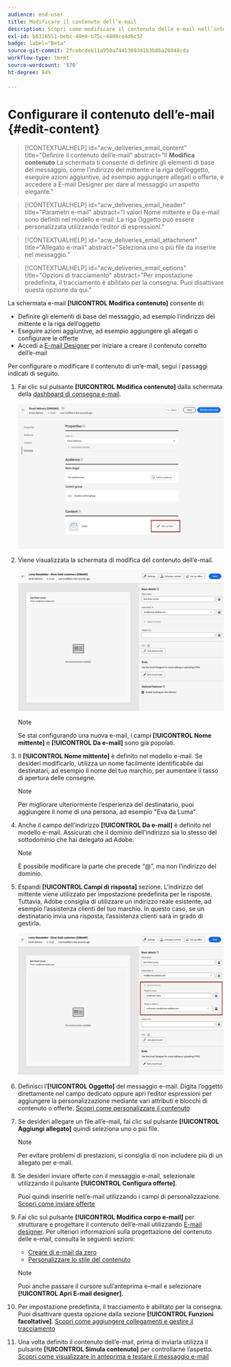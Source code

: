 ```yaml
---
audience: end-user
title: Modificare il contenuto dell’e-mail
description: Scopri come modificare il contenuto delle e-mail nell’interfaccia utente di Campaign Web
exl-id: b6316551-bebc-40e0-b75c-4408ce4d6c57
badge: label="Beta"
source-git-commit: 2fcebcdeb11a950a7441369341b3b8ba26048cda
workflow-type: tm+mt
source-wordcount: '570'
ht-degree: 84%

---
```


# Configurare il contenuto dell’e-mail {#edit-content}

>[!CONTEXTUALHELP]
>id="acw_deliveries_email_content"
>title="Definire il contenuto dell’e-mail"
>abstract="Il **Modifica contenuto** La schermata ti consente di definire gli elementi di base del messaggio, come l’indirizzo del mittente e la riga dell’oggetto, eseguire azioni aggiuntive, ad esempio aggiungere allegati o offerte, e accedere a E-mail Designer per dare al messaggio un aspetto elegante."

>[!CONTEXTUALHELP]
>id="acw_deliveries_email_header"
>title="Parametri e-mail"
>abstract="I valori Nome mittente e Da e-mail sono definiti nel modello e-mail. La riga Oggetto può essere personalizzata utilizzando l’editor di espressioni."

>[!CONTEXTUALHELP]
>id="acw_deliveries_email_attachment"
>title="Allegato e-mail"
>abstract="Seleziona uno o più file da inserire nel messaggio."

>[!CONTEXTUALHELP]
>id="acw_deliveries_email_options"
>title="Opzioni di tracciamento"
>abstract="Per impostazione predefinita, il tracciamento è abilitato per la consegna. Puoi disattivare questa opzione da qui."

La schermata e-mail **[!UICONTROL Modifica contenuto]** consente di:
* Definire gli elementi di base del messaggio, ad esempio l’indirizzo del mittente e la riga dell’oggetto
* Eseguire azioni aggiuntive, ad esempio aggiungere gli allegati o configurare le offerte
* Accedi a [E-mail Designer](get-started-email-designer.md#start-authoring) per iniziare a creare il contenuto corretto dell’e-mail

Per configurare o modificare il contenuto di un’e-mail, segui i passaggi indicati di seguito.

1. Fai clic sul pulsante **[!UICONTROL Modifica contenuto]** dalla schermata della [dashboard di consegna e-mail](../email/create-email.md).

   ![](assets/email-edit-content-button.png)

1. Viene visualizzata la schermata di modifica del contenuto dell’e-mail.

   ![](assets/email-edit-content-dashboard.png)

   >[!NOTE]
   >
   >Se stai configurando una nuova e-mail, i campi **[!UICONTROL Nome mittente]** e **[!UICONTROL Da e-mail]** sono già popolati.

1. Il **[!UICONTROL Nome mittente]** è definito nel modello e-mail. Se desideri modificarlo, utilizza un nome facilmente identificabile dai destinatari, ad esempio il nome del tuo marchio, per aumentare il tasso di apertura delle consegne.

   >[!NOTE]
   >
   >Per migliorare ulteriormente l’esperienza del destinatario, puoi aggiungere il nome di una persona, ad esempio &quot;Eva da Luma&quot;.

1. Anche il campo dell’indirizzo **[!UICONTROL Da e-mail]** è definito nel modello e-mail. Assicurati che il dominio dell’indirizzo sia lo stesso del sottodominio che hai delegato ad Adobe.

   >[!NOTE]
   >
   >È possibile modificare la parte che precede “@”, ma non l’indirizzo del dominio.

1. Espandi **[!UICONTROL Campi di risposta]** sezione. L&#39;indirizzo del mittente viene utilizzato per impostazione predefinita per le risposte. Tuttavia, Adobe consiglia di utilizzare un indirizzo reale esistente, ad esempio l’assistenza clienti del tuo marchio. In questo caso, se un destinatario invia una risposta, l’assistenza clienti sarà in grado di gestirla.

   ![](assets/email-edit-content-reply-to.png)

1. Definisci l’**[!UICONTROL Oggetto]** del messaggio e-mail. Digita l’oggetto direttamente nel campo dedicato oppure apri l’editor espressioni per aggiungere la personalizzazione mediante vari attributi e blocchi di contenuto o offerte. [Scopri come personalizzare il contenuto](../personalization/personalize.md)

1. Se desideri allegare un file all’e-mail, fai clic sul pulsante **[!UICONTROL Aggiungi allegato]** quindi seleziona uno o più file.

   >[!NOTE]
   >
   >    Per evitare problemi di prestazioni, si consiglia di non includere più di un allegato per e-mail.

   <!--limitation on size + number of files?-->

1. Se desideri inviare offerte con il messaggio e-mail, selezionale utilizzando il pulsante **[!UICONTROL Configura offerte]**.

   Puoi quindi inserirle nell’e-mail utilizzando i campi di personalizzazione. [Scopri come inviare offerte](offers.md)

1. Fai clic sul pulsante **[!UICONTROL Modifica corpo e-mail]** per strutturare e progettare il contenuto dell’e-mail utilizzando [E-mail designer](#start-authoring). Per ulteriori informazioni sulla progettazione del contenuto delle e-mail, consulta le seguenti sezioni:

   * [Creare di e-mail da zero](create-email-content.md)
   * [Personalizzare lo stile del contenuto](get-started-email-style.md)

   >[!NOTE]
   >
   >Puoi anche passare il cursore sull’anteprima e-mail e selezionare **[!UICONTROL Apri E-mail designer]**.

1. Per impostazione predefinita, il tracciamento è abilitato per la consegna. Puoi disattivare questa opzione dalla sezione **[!UICONTROL Funzioni facoltative]**. [Scopri come aggiungere collegamenti e gestire il tracciamento](message-tracking.md)

1. Una volta definito il contenuto dell’e-mail, prima di inviarla utilizza il pulsante **[!UICONTROL Simula contenuto]** per controllarne l’aspetto. [Scopri come visualizzare in anteprima e testare il messaggio e-mail](../preview-test/preview-test.md)

